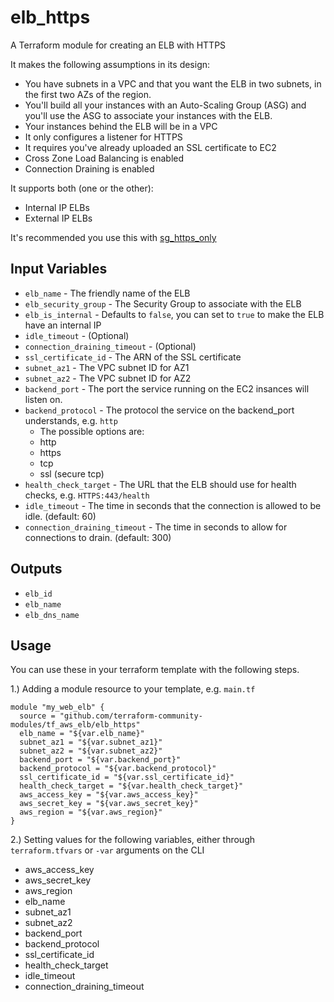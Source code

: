 elb_https
==================
A Terraform module for creating an ELB with HTTPS

It makes the following assumptions in its design:
* You have subnets in a VPC and that you want the ELB in two subnets,
  in the first two AZs of the region.
* You'll build all your instances with an Auto-Scaling Group (ASG)
  and you'll use the ASG to associate your instances with the ELB.
* Your instances behind the ELB will be in a VPC
* It only configures a listener for HTTPS
* It requires you've already uploaded an SSL certificate to EC2
* Cross Zone Load Balancing is enabled
* Connection Draining is enabled

It supports both (one or the other):
- Internal IP ELBs
- External IP ELBs

It's recommended you use this with
[sg_https_only](https://github.com/terraform-community-modules/tf_aws_sg/tree/master/sg_https_only#sg_https_only-terraform-module)

Input Variables
---------------

- `elb_name` - The friendly name of the ELB
- `elb_security_group` - The Security Group to associate with the ELB
- `elb_is_internal` - Defaults to `false`, you can set to `true` to make
   the ELB have an internal IP
- `idle_timeout` - (Optional) 
- `connection_draining_timeout` - (Optional)
- `ssl_certificate_id` - The ARN of the SSL certificate
- `subnet_az1` - The VPC subnet ID for AZ1
- `subnet_az2` - The VPC subnet ID for AZ2
- `backend_port` - The port the service running on the EC2 insances
    will listen on.
- `backend_protocol` - The protocol the service on the backend_port
    understands, e.g. `http` 
    - The possible options are:
    - http
    - https
    - tcp
    - ssl (secure tcp)
- `health_check_target` - The URL that the ELB should use for health
    checks, e.g. `HTTPS:443/health`
- `idle_timeout` - The time in seconds that the connection is allowed to be
    idle. (default: 60)
- `connection_draining_timeout` - The time in seconds to allow for connections
    to drain. (default: 300)

Outputs
------

- `elb_id`
- `elb_name`
- `elb_dns_name`

Usage
-----

You can use these in your terraform template with the following steps.

1.) Adding a module resource to your template, e.g. `main.tf`

```
module "my_web_elb" {
  source = "github.com/terraform-community-modules/tf_aws_elb/elb_https"
  elb_name = "${var.elb_name}"
  subnet_az1 = "${var.subnet_az1}"
  subnet_az2 = "${var.subnet_az2}"
  backend_port = "${var.backend_port}"
  backend_protocol = "${var.backend_protocol}"
  ssl_certificate_id = "${var.ssl_certificate_id}"
  health_check_target = "${var.health_check_target}"
  aws_access_key = "${var.aws_access_key}"
  aws_secret_key = "${var.aws_secret_key}"
  aws_region = "${var.aws_region}"
}
```

2.) Setting values for the following variables, either through `terraform.tfvars` or `-var` arguments on the CLI

- aws_access_key
- aws_secret_key
- aws_region
- elb_name
- subnet_az1
- subnet_az2
- backend_port
- backend_protocol
- ssl_certificate_id
- health_check_target
- idle_timeout
- connection_draining_timeout
